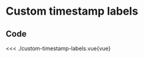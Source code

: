 <script setup>
import Timestamps from './custom-timestamp-labels.vue'
</script>

# Custom timestamp labels

<Timestamps/>

## Code

<<< ./custom-timestamp-labels.vue{vue}
